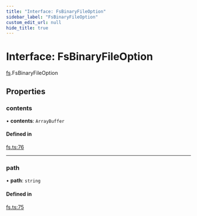 ```yaml
---
title: "Interface: FsBinaryFileOption"
sidebar_label: "FsBinaryFileOption"
custom_edit_url: null
hide_title: true
---
```


# Interface: FsBinaryFileOption

[fs](../modules/fs.md).FsBinaryFileOption

## Properties

### contents

• **contents**: `ArrayBuffer`

#### Defined in

[fs.ts:76](https://github.com/tauri-apps/tauri/blob/1be3546/tooling/api/src/fs.ts#L76)

___

### path

• **path**: `string`

#### Defined in

[fs.ts:75](https://github.com/tauri-apps/tauri/blob/1be3546/tooling/api/src/fs.ts#L75)
